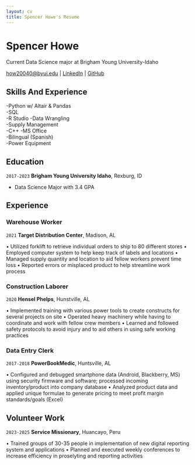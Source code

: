 ```yaml
---
layout: cv
title: Spencer Howe's Resume
---
```

# Spencer Howe
Current Data Science major at Brigham Young University-Idaho

<div id="webaddress">
<a href="how20040@byui.edu">how20040@byui.edu</a>
| <a href="https://www.linkedin.com/groups/13537407/">LinkedIn</a>
| <a href="https://github.com/byuids-resumes">GitHub</a>
</div>

## Skills And Experience
-Python w/ Altair & Pandas	  	
-SQL						
-R Studio
-Data Wrangling			        
-Supply Management			
-C++
-MS Office				        
-Bilingual (Spanish)        
-Power Equipment


## Education

`2017-2023`
__Brigham Young University Idaho__, Rexburg, ID

- Data Science Major with 3.4 GPA



## Experience

### Warehouse Worker

`2021`
__Target Distribution Center__, Madison, AL

•	Utilized forklift to retrieve individual orders to ship to 80 different stores
•	Employed computer system to help keep track of labels and locations
•	Managed supply quantity and location to aid fellow workers prevent time loss
•	Reported errors or misplaced product to help streamline work process


### Construction Laborer

`2020`
__Hensel Phelps__, Hunstville, AL

•	Implemented training with various power tools to create constructs for several projects on site
•	Operated heavy machinery while having to coordinate and work with fellow crew members
•	Learned and followed safety protocols to avoid injury and to aid others in using safe working practices

### Data Entry Clerk

`2017-2018`
__PowerBookMedic__, Huntsville, AL

•	Configured and debugged smartphone data (Android, Blackberry, MS) using security firmware and software; processed incoming inventory/product into company database
•	Analyzed product data and applied unique formulae to generate pricing to meet profit margin standards/goals (Excel)


## Volunteer Work 



`2023-2025`
__Service Missionary__, Huancayo, Peru

•	Trained groups of 30-35 people in implementation of new digital reporting system and applications
•	Planned and executed weekly conferences to increase efficiency in proselyting and reporting activities




<!-- ### Footer

Last updated: May 2013 -->


